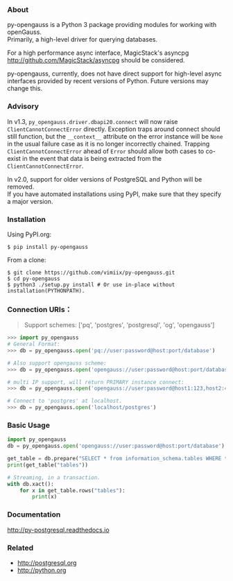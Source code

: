 ### About

py-opengauss is a Python 3 package providing modules for working with openGauss.  
Primarily, a high-level driver for querying databases.

For a high performance async interface, MagicStack's asyncpg
http://github.com/MagicStack/asyncpg should be considered.

py-opengauss, currently, does not have direct support for high-level async
interfaces provided by recent versions of Python. Future versions may change this.

### Advisory

In v1.3, `py_opengauss.driver.dbapi20.connect` will now raise `ClientCannotConnectError` directly.
Exception traps around connect should still function, but the `__context__` attribute
on the error instance will be `None` in the usual failure case as it is no longer
incorrectly chained. Trapping `ClientCannotConnectError` ahead of `Error` should
allow both cases to co-exist in the event that data is being extracted from
the `ClientCannotConnectError`.

In v2.0, support for older versions of PostgreSQL and Python will be removed.  
If you have automated installations using PyPI, make sure that they specify a major version.

### Installation

Using PyPI.org:

	$ pip install py-opengauss

From a clone:

	$ git clone https://github.com/vimiix/py-opengauss.git
	$ cd py-opengauss
	$ python3 ./setup.py install # Or use in-place without installation(PYTHONPATH).

### Connection URIs：

> Support schemes: ['pq', 'postgres', 'postgresql', 'og', 'opengauss']

```python
>>> import py_opengauss
# General Format:
>>> db = py_opengauss.open('pq://user:password@host:port/database')

# Also support opengauss scheme:
>>> db = py_opengauss.open('opengauss://user:password@host:port/database')

# multi IP support, will return PRIMARY instance connect:
>>> db = py_opengauss.open('opengauss://user:password@host1:123,host2:456/database')

# Connect to 'postgres' at localhost.
>>> db = py_opengauss.open('localhost/postgres')
```

### Basic Usage

```python
import py_opengauss
db = py_opengauss.open('opengauss://user:password@host:port/database')

get_table = db.prepare("SELECT * from information_schema.tables WHERE table_name = $1")
print(get_table("tables"))

# Streaming, in a transaction.
with db.xact():
	for x in get_table.rows("tables"):
		print(x)
```

### Documentation

http://py-postgresql.readthedocs.io

### Related

- http://postgresql.org
- http://python.org
